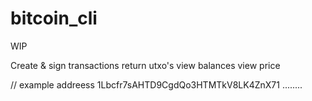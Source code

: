 # bitcoin_cli

WIP

Create & sign transactions
return utxo's
view balances
view price

// example addreess 1Lbcfr7sAHTD9CgdQo3HTMTkV8LK4ZnX71
........

